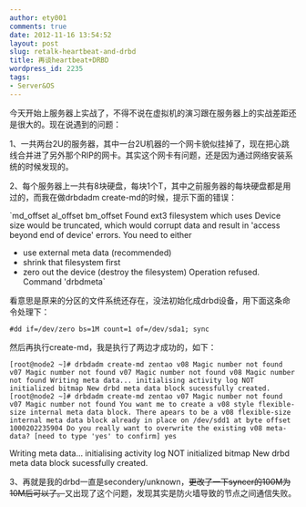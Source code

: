 ```yaml
---
author: ety001
comments: true
date: 2012-11-16 13:54:52
layout: post
slug: retalk-heartbeat-and-drbd
title: 再谈heartbeat+DRBD
wordpress_id: 2235
tags:
- Server&OS
---
```


今天开始上服务器上实战了，不得不说在虚拟机的演习跟在服务器上的实战差距还是很大的。现在说遇到的问题：

1、一共两台2U的服务器，其中一台2U机器的一个网卡貌似挂掉了，现在把心跳线合并进了另外那个RIP的网卡。其实这个网卡有问题，还是因为通过网络安装系统的时候发现的。

2、每个服务器上一共有8块硬盘，每块1个T，其中之前服务器的每块硬盘都是用过的，而我在做drbdadm create-md的时候，提示下面的错误：

`md_offset
al_offset
bm_offset
Found ext3 filesystem which uses
Device size would be truncated, which
would corrupt data and result in
'access beyond end of device' errors.
You need to either
* use external meta data (recommended)
* shrink that filesystem first
* zero out the device (destroy the filesystem)
Operation refused.
Command 'drbdmeta`

看意思是原来的分区的文件系统还存在，没法初始化成drbd设备，用下面这条命令处理下：

`#dd if=/dev/zero bs=1M count=1 of=/dev/sda1; sync`

然后再执行create-md，我是执行了两边才成功的，如下：

`[root@node2 ~]# drbdadm create-md zentao
v08 Magic number not found
v07 Magic number not found
v07 Magic number not found
v08 Magic number not found
Writing meta data...
initialising activity log
NOT initialized bitmap
New drbd meta data block sucessfully created.
[root@node2 ~]# drbdadm create-md zentao
v07 Magic number not found
v07 Magic number not found
You want me to create a v08 style flexible-size internal meta data block.
There apears to be a v08 flexible-size internal meta data block
already in place on /dev/sdd1 at byte offset 1000202235904
Do you really want to overwrite the existing v08 meta-data?
[need to type 'yes' to confirm] yes`

Writing meta data...
initialising activity log
NOT initialized bitmap
New drbd meta data block sucessfully created.

3、再就是我的drbd一直是secondery/unknown，<del>更改了一下syncer的100M为10M后可以了。</del>又出现了这个问题，发现其实是防火墙导致的节点之间通信失败。

